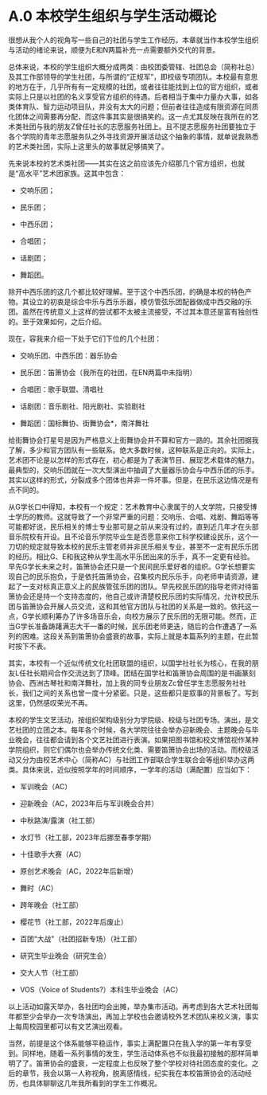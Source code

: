 # A.0 本校学生组织与学生活动概论

很想从我个人的视角写一些自己的社团与学生工作经历。本章就当作本校学生组织与活动的绪论来说，顺便为E和N两篇补充一点需要额外交代的背景。

总体来说，本校的学生组织大概分成两类：由校团委管辖、社团总会（简称社总）及其工作部领导的学生社团，与所谓的“正规军”，即校级专项团队。本校最有意思的地方在于，几乎所有有一定规模的社团，或者往往能找到上位的官方组织，或者实际上只是以社团的名义享受官方组织的待遇。后者相当于集中力量办大事，如各类体育队、智力运动项目队，并没有太大的问题；但前者往往造成有限资源在同质化团体之间需要再分配，而这件事其实是很搞笑的。这一点尤其反映在我所在的艺术类社团与我的朋友Z曾任社长的志愿服务社团上。且不提志愿服务社团要独立于各个学院的青年志愿服务队之外寻找资源开展活动这个抽象的事情，就单说我熟悉的艺术类社团，实际上这里头的故事就足够搞笑了。

先来说本校的艺术类社团——其实在这之前应该先介绍那几个官方组织，也就是“高水平”艺术团家族。这其中包含：

- 交响乐团；

- 民乐团；

- 中西乐团；

- 合唱团；

- 话剧团；

- 舞蹈团。

除开中西乐团的这几个都比较好理解。至于这个中西乐团，的确是本校的特色产物。其设立的初衷是综合中乐与西乐乐器，模仿管弦乐团配器做成中西交融的乐团。虽然在传统意义上这样的尝试都不太被主流接受，不过其本意还是富有独创性的。至于效果如何，之后介绍。

现在，容我来介绍一下处于它们下位的几个社团：

- 交响乐团、中西乐团：器乐协会

- 民乐团：笛箫协会（我所在的社团，在EN两篇中未指明）

- 合唱团：歌手联盟、清唱社

- 话剧团：音乐剧社、阳光剧社、实验剧社

- 舞蹈团：国标舞协、街舞协会\*，南洋舞社

给街舞协会打星号是因为严格意义上街舞协会并不算和官方一路的。其余社团据我了解，多少和官方团队有一些联系。绝大多数时候，这种联系是正向的。实际上，艺术团不论是以怎样的形式存在，初心都是为了表演节目、展现艺术载体的魅力。最典型的，交响乐团就在一次大型演出中抽调了大量器乐协会与中西乐团的乐手。其实以这样的形式，分裂成多个团体也并非一件坏事。但是，在民乐这边情况是有点不同的。

从G学长口中得知，本校有一个规定：艺术教育中心隶属于的人文学院，只接受博士学历的教师。这就导致了一个非常严重的问题：交响乐、合唱、戏剧、舞蹈等等可能都好说，民乐相关的博士专业那可是之前从来没有过的，直到近几年才在头部音乐院校有开设。且不论音乐学院毕业生是否愿意来你工科学校建设民乐，这个一刀切的规定就导致本校的民乐主管老师并非民乐相关专业，甚至不一定有民乐乐团的经历。相比G、E和我这种从学生高水平乐团出来的乐手，真不一定更有经验。早先G学长未来之时，笛箫协会还只是一个民间民乐爱好者的组织。G学长想要实现自己的民乐抱负，于是依托笛箫协会，召集校内民乐乐手，向老师申请资源，建起了一支对标真正意义上的民族管弦乐团的团队。早先校民乐团的指导老师对待笛箫协会还是持一个支持态度的，他自己或许清楚校民乐团的实际情况，允许校民乐团与笛箫协会开展人员交流，这和其他官方团队与社团的关系是一致的。依托这一点，G学长顺利筹办了许多场音乐会，向校方展示了民乐团的无限可能。然而，正当G学长准备踌躇满志大干一番的时候，民乐团老师更迭，随后的合作遭遇了一系列的困难。这段关系到笛箫协会盛衰的故事，实际上就是本篇系列的主题，在此暂时按下不表。

其实，本校有一个近似传统文化社团联盟的组织，以国学社社长为核心，在我的朋友L任社长期间合作交流达到了顶峰。团结在国学社和笛箫协会周围的是书画篆刻协会、西洲古琴社和南洋舞社，加上我的同专业朋友Zc曾任学生志愿服务社社长，我们之间的关系也曾一度十分紧密。只是，这些都只是叙事的背景板了。写到这里，仍然感叹荣光不再。

本校的学生文艺活动，按组织架构级别分为学院级、校级与社团专场。演出，是文艺社团的立团之本。每年各个时候，各大学院往往会举办迎新晚会、主题晚会与毕业晚会，往往都会请到各个文艺社团进行表演。如果把图书馆和校文博馆视作某种学院组织，则它们偶尔也会举办传统文化类、需要笛箫协会出场的活动。而校级活动又分为由校艺术中心（简称AC）与社团工作部联合学生联合会等组织举办这两类。具体来说，近似按照学年的时间顺序，一学年的活动（满配置）应当如下：

- 军训晚会（AC）

- 迎新晚会（AC，2023年后与军训晚会合并）

- 中秋路演/露演（社工部）

- 水灯节（社工部，2023年后挪至春季学期）

- 十佳歌手大赛（AC）

- 原创艺术晚会（AC，2022年后新增）

- 舞时（AC）

- 跨年晚会（社工部）

- 樱花节（社工部，2022年后废止）

- 百团“大战"（社团招新专场）（社工部）

- 研究生毕业晚会（研究生会）

- 交大人节（社工部）

- VOS（Voice of Students?）本科生毕业晚会（AC）

以上活动如露天举办，各社团均会出摊，举办集市活动。再考虑到各大艺术社团每年都至少会举办一次专场演出，再加上学校也会邀请校外艺术团队来校义演，事实上每周校园里都可以有文艺演出观看。

当然，前提是这个体系能够平稳运作，事实上满配置只在我入学的第一年有享受到。同样地，随着一系列事情的发生，学生活动体系也不似我最初接触的那样简单明了了。笛箫协会的盛衰，一定程度上也反映了整个学校对待社团态度的变化。之后的章节，我会以第一人称视角，脱离感情线，纪实我在本校笛箫协会的活动经历，也具体聊聊这几年我所看到的学生工作概况。
